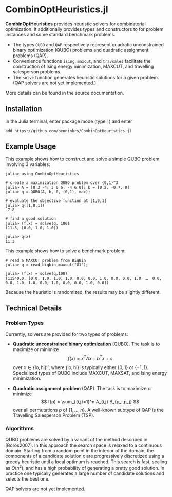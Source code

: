 # CombinOptHeuristics.jl
**CombinOptHeuristics** provides heuristic solvers for combinatorial optimization. It additionally provides types and constructors to for problem instances and some standard benchmark problems.

- The types `QUBO` and `QAP` respectively represent quadratic unconstrained binary optimization (QUBO) problems and quadratic assignment problems (QAP).
- Convenience functions `ising`, `maxcut`, and `travsales` facilitate the construction of Ising energy minimization, MAXCUT, and travelling salesperson problems.
- The `solve` function generates heuristic solutions for a given problem. (QAP solvers are not yet implemented.)

More details can be found in the source documentation.



## Installation
In the Julia terminal, enter package mode (type `]`) and enter

```add https://github.com/benninkrs/CombinOptHeuristics.jl```


## Example Usage
This example shows how to construct and solve a simple QUBO problem involving 3 variables: 
```
julia> using CombinOptHeuristics

# create a maximization QUBO problem over {0,1}^3
julia> A = [0 3 -4; 3 0 6; -4 6 0]; b = [0.2, -0.7, 0]
julia> q = QUBO(A, b, 0, (0,1), max);

# evaluate the objective function at [1,0,1]
julia> q([1,0,1])                       
-7.8

# find a good solution
julia> (f,x) = solve(q, 100)            
(11.3, [0.0, 1.0, 1.0])

julia> q(x)                             
11.3
```

This example shows how to solve a benchmark problem:
```
# read a MAXCUT problem from BiqBin
julia> q = read_biqbin_maxcut("G1");    

julia> (f,x) = solve(q,100)
(11540.0, [0.0, 1.0, 1.0, 1.0, 0.0, 0.0, 1.0, 0.0, 0.0, 1.0  …  0.0, 0.0, 1.0, 1.0, 0.0, 1.0, 0.0, 0.0, 1.0, 0.0])
```
Because the heuristic is randomized, the results may be slightly different.

## Technical Details

### Problem Types

Currently, solvers are provided for two types of problems: 

- **Quadratic unconstrained binary optimization**  (QUBO).  The task is to maximize or minimize 
  $$  f(x) = x^T A x + b^T x + c $$
  over $x \in \{\text{lo},\text{hi}\}^n$, where $\{\text{lo},\text{hi}\}$  is typically either $\{0,1\}$ or $\{-1,1\}$. Specialized types of QUBO include MAXCUT, MAXSAT, and Ising energy minimization. 

- **Quadratic assignment problem** (QAP). The task is to maximize or minimize
  $$ f(p) = \sum_{{i,j}=1}^n A_{i,j} B_{p_i,p_j} $$
  over all permutations $p$ of $\{1,\ldots,n\}$. A well-known subtype of  QAP is the Travelling Salesperson Problem (TSP).


### Algorithms

QUBO problems are solved by a variant of the method described in [Boros2007].  In this approach the search space is relaxed to a continuous domain. Starting from a random point in the interior of the domain, the components of a candidate solution $x$ are progressively discretized using a greedy heuristic until a local optimum is reached. This search is fast, scaling as $O(n^2)$, and has a high probability of generating a pretty good solution. In practice one typically generates a large number of candidate solutions and selects the best one.

QAP solvers are not yet implemented.
